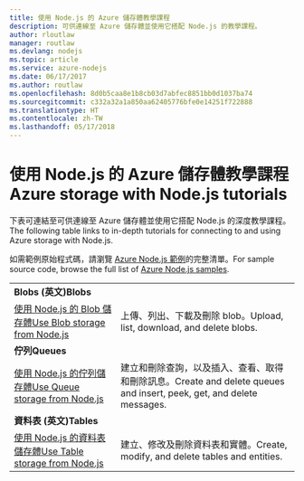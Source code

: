 ```yaml
---
title: 使用 Node.js 的 Azure 儲存體教學課程
description: 可供連線至 Azure 儲存體並使用它搭配 Node.js 的教學課程。
author: rloutlaw
manager: routlaw
ms.devlang: nodejs
ms.topic: article
ms.service: azure-nodejs
ms.date: 06/17/2017
ms.author: routlaw
ms.openlocfilehash: 8d0b5caa8e1b8cb03d7abfec8851bb0d1037ba74
ms.sourcegitcommit: c332a32a1a850aa62405776bfe0e14251f722888
ms.translationtype: HT
ms.contentlocale: zh-TW
ms.lasthandoff: 05/17/2018
---
```

# <a name="azure-storage-with-nodejs-tutorials"></a><span data-ttu-id="dcd39-103">使用 Node.js 的 Azure 儲存體教學課程</span><span class="sxs-lookup"><span data-stu-id="dcd39-103">Azure storage with Node.js tutorials</span></span>

<span data-ttu-id="dcd39-104">下表可連結至可供連線至 Azure 儲存體並使用它搭配 Node.js 的深度教學課程。</span><span class="sxs-lookup"><span data-stu-id="dcd39-104">The following table links to in-depth tutorials for connecting to and using Azure storage with Node.js.</span></span>

<span data-ttu-id="dcd39-105">如需範例原始程式碼，請瀏覽 [Azure Node.js 範例](https://azure.microsoft.com/resources/samples/?term=nodejs)的完整清單。</span><span class="sxs-lookup"><span data-stu-id="dcd39-105">For sample source code, browse the full list of [Azure Node.js samples](https://azure.microsoft.com/resources/samples/?term=nodejs).</span></span>

| | |
|---|---|
| <span data-ttu-id="dcd39-106">**Blobs (英文)**</span><span class="sxs-lookup"><span data-stu-id="dcd39-106">**Blobs**</span></span> ||
| [<span data-ttu-id="dcd39-107">使用 Node.js 的 Blob 儲存體</span><span class="sxs-lookup"><span data-stu-id="dcd39-107">Use Blob storage from Node.js</span></span>](http://docs.microsoft.com/azure/storage/storage-nodejs-how-to-use-blob-storage?toc=/azure/node/toc.json&bc=/azure/node/toc.json) | <span data-ttu-id="dcd39-108">上傳、列出、下載及刪除 blob。</span><span class="sxs-lookup"><span data-stu-id="dcd39-108">Upload, list, download, and delete blobs.</span></span> |
| <span data-ttu-id="dcd39-109">**佇列**</span><span class="sxs-lookup"><span data-stu-id="dcd39-109">**Queues**</span></span> ||
| [<span data-ttu-id="dcd39-110">使用 Node.js 的佇列儲存體</span><span class="sxs-lookup"><span data-stu-id="dcd39-110">Use Queue storage from Node.js</span></span>](http://docs.microsoft.com/azure/storage/storage-nodejs-how-to-use-queues?toc=/azure/node/toc.json&bc=/azure/node/toc.json) | <span data-ttu-id="dcd39-111">建立和刪除查詢，以及插入、查看、取得和刪除訊息。</span><span class="sxs-lookup"><span data-stu-id="dcd39-111">Create and delete queues and insert, peek, get, and delete messages.</span></span> |
| <span data-ttu-id="dcd39-112">**資料表 (英文)**</span><span class="sxs-lookup"><span data-stu-id="dcd39-112">**Tables**</span></span> ||
| [<span data-ttu-id="dcd39-113">使用 Node.js 的資料表儲存體</span><span class="sxs-lookup"><span data-stu-id="dcd39-113">Use Table storage from Node.js</span></span>](http://docs.microsoft.com/azure/storage/storage-nodejs-how-to-use-table-storage?toc=/azure/node/toc.json&bc=/azure/node/toc.json) | <span data-ttu-id="dcd39-114">建立、修改及刪除資料表和實體。</span><span class="sxs-lookup"><span data-stu-id="dcd39-114">Create, modify, and delete tables and entities.</span></span> |
